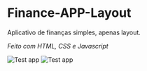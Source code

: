 # Finance-APP-Layout
Aplicativo de finanças simples, apenas layout. 

*Feito com HTML, CSS e Javascript*

![Test app](https://snipboard.io/TX0wK9.jpg)
![Test app](https://snipboard.io/3Polg2.jpg)
